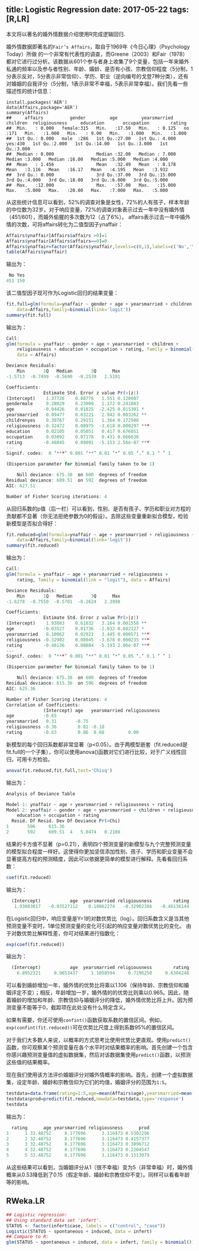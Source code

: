 title: Logistic Regression
date: 2017-05-22
tags: [R,LR]
---
本文将以著名的婚外情数据介绍使用R完成逻辑回归.

<!--more-->
婚外情数据即著名的`Fair’s Affairs`，取自于1969年《今日心理》（Psychology Today）所做 的一个非常有代表性的调查，而Greene（2003）和Fair（1978）都对它进行过分析。该数据从601个参与者身上收集了9个变量，包括一年来婚外私通的频率以及参与者性别、年龄、婚龄、是否有小孩、宗教信仰程度（5分制，1分表示反对，5分表示非常信仰）、学历、职业（逆向编号的戈登7种分类），还有对婚姻的自我评分（5分制，1表示非常不幸福，5表示非常幸福）。我们先看一些描述性的统计信息：
```
install.packages('AER')
data(Affairs,package='AER')
summary(Affairs)
##     affairs          gender         age         yearsmarried    children  religiousness     education       occupation        rating     
##  Min.   : 0.000   female:315   Min.   :17.50   Min.   : 0.125   no :171   Min.   :1.000   Min.   : 9.00   Min.   :1.000   Min.   :1.000  
##  1st Qu.: 0.000   male  :286   1st Qu.:27.00   1st Qu.: 4.000   yes:430   1st Qu.:2.000   1st Qu.:14.00   1st Qu.:3.000   1st Qu.:3.000  
##  Median : 0.000                Median :32.00   Median : 7.000             Median :3.000   Median :16.00   Median :5.000   Median :4.000  
##  Mean   : 1.456                Mean   :32.49   Mean   : 8.178             Mean   :3.116   Mean   :16.17   Mean   :4.195   Mean   :3.932  
##  3rd Qu.: 0.000                3rd Qu.:37.00   3rd Qu.:15.000             3rd Qu.:4.000   3rd Qu.:18.00   3rd Qu.:6.000   3rd Qu.:5.000  
##  Max.   :12.000                Max.   :57.00   Max.   :15.000             Max.   :5.000   Max.   :20.00   Max.   :7.000   Max.   :5.000  
```

从这些统计信息可以看到，52%的调查对象是女性，72%的人有孩子，样本年龄的中位数为32岁。对于响应变量，72%的调查对象表示过去一年中没有婚外情（451/601），而婚外偷腥的多次数为12（占了6%）。
affairs表示过去一年中婚外情的次数，可将affairs转化为二值型因子ynaffair：
```r
Affairs$ynaffair[Affairs$affairs >0]=1
Affairs$ynaffair[Affairs$affairs==0]=0
Affairs$ynaffair=factor(Affairs$ynaffair,levels=c(0,1),labels=c('No','Yes'))
table(Affairs$ynaffair)
```

输出为：
```r
 No Yes 
451 150 
```

该二值型因子现可作为Logistic回归的结果变量：
```r
fit.full=glm(formula=ynaffair ~ gender + age + yearsmarried + children + religiousness + education + occupation + rating,
    data=Affairs,family=binomial(link='logit'))
summary(fit.full)
```

输出为：
```r
Call:
glm(formula = ynaffair ~ gender + age + yearsmarried + children + 
    religiousness + education + occupation + rating, family = binomial(link = "logit"), 
    data = Affairs)

Deviance Residuals: 
    Min       1Q   Median       3Q      Max  
-1.5713  -0.7499  -0.5690  -0.2539   2.5191  

Coefficients:
              Estimate Std. Error z value Pr(>|z|)    
(Intercept)    1.37726    0.88776   1.551 0.120807    
gendermale     0.28029    0.23909   1.172 0.241083    
age           -0.04426    0.01825  -2.425 0.015301 *  
yearsmarried   0.09477    0.03221   2.942 0.003262 ** 
childrenyes    0.39767    0.29151   1.364 0.172508    
religiousness -0.32472    0.08975  -3.618 0.000297 ***
education      0.02105    0.05051   0.417 0.676851    
occupation     0.03092    0.07178   0.431 0.666630    
rating        -0.46845    0.09091  -5.153 2.56e-07 ***
---
Signif. codes:  0 ‘***’ 0.001 ‘**’ 0.01 ‘*’ 0.05 ‘.’ 0.1 ‘ ’ 1

(Dispersion parameter for binomial family taken to be 1)

    Null deviance: 675.38  on 600  degrees of freedom
Residual deviance: 609.51  on 592  degrees of freedom
AIC: 627.51

Number of Fisher Scoring iterations: 4
```

从回归系数的p值（后一栏）可以看到，性别、是否有孩子、学历和职业对方程的贡献都不显著（你无法拒绝参数为0的假设）。去除这些变量重新拟合模型，检验新模型是否拟合得好：
```r
fit.reduced=glm(formula=ynaffair ~ age + yearsmarried + religiousness + rating,
    data=Affairs,family=binomial(link='logit'))
summary(fit.reduced)
```

输出为：
```r
Call:
glm(formula = ynaffair ~ age + yearsmarried + religiousness + 
    rating, family = binomial(link = "logit"), data = Affairs)

Deviance Residuals: 
    Min       1Q   Median       3Q      Max  
-1.6278  -0.7550  -0.5701  -0.2624   2.3998  

Coefficients:
              Estimate Std. Error z value Pr(>|z|)    
(Intercept)    1.93083    0.61032   3.164 0.001558 ** 
age           -0.03527    0.01736  -2.032 0.042127 *  
yearsmarried   0.10062    0.02921   3.445 0.000571 ***
religiousness -0.32902    0.08945  -3.678 0.000235 ***
rating        -0.46136    0.08884  -5.193 2.06e-07 ***
---
Signif. codes:  0 ‘***’ 0.001 ‘**’ 0.01 ‘*’ 0.05 ‘.’ 0.1 ‘ ’ 1

(Dispersion parameter for binomial family taken to be 1)

    Null deviance: 675.38  on 600  degrees of freedom
Residual deviance: 615.36  on 596  degrees of freedom
AIC: 625.36

Number of Fisher Scoring iterations: 4
Correlation of Coefficients:
              (Intercept) age   yearsmarried religiousness
age           -0.65                                       
yearsmarried   0.31       -0.75                           
religiousness -0.36        0.01 -0.18                     
rating        -0.63        0.06  0.08         0.00        
```

新模型的每个回归系数都非常显著（p<0.05）。由于两模型嵌套（fit.reduced是fit.full的一个子集），你可以使用anova()函数对它们进行比较，对于广义线性回归，可用卡方检验。
```r
anova(fit.reduced,fit.full,test='Chisq')
```

输出为：
```r
Analysis of Deviance Table

Model 1: ynaffair ~ age + yearsmarried + religiousness + rating
Model 2: ynaffair ~ gender + age + yearsmarried + children + religiousness + 
    education + occupation + rating
  Resid. Df Resid. Dev Df Deviance Pr(>Chi)
1       596     615.36                     
2       592     609.51  4   5.8474   0.2108
```

结果的卡方值不显著（p=0.21），表明四个预测变量的新模型与九个完整预测变量的模型拟合程度一样好。这使得你更加坚信添加性别、孩子、学历和职业变量不会显著提高方程的预测精度，因此可以依据更简单的模型进行解释。先看看回归系数：
```r
coef(fit.reduced)
```

输出为：
```r
  (Intercept)           age  yearsmarried religiousness        rating 
   1.93083017   -0.03527112    0.10062274   -0.32902386   -0.46136144 
```

在Logistic回归中，响应变量是Y=1的对数优势比（log）。回归系数含义是当其他预测变量不变时，1单位预测变量的变化可引起的响应变量对数优势比的变化。
由于对数优势比解释性差，你可对结果进行指数化：
```r
exp(coef(fit.reduced))
```

输出为：
```r
  (Intercept)           age  yearsmarried religiousness        rating 
    6.8952321     0.9653437     1.1058594     0.7196258     0.6304248 
```

可以看到婚龄增加一年，婚外情的优势比将乘以1.106（保持年龄、宗教信仰和婚姻评定不变）；相反，年龄增加一岁，婚外情的的优势比则乘以0.965。因此，随着婚龄的增加和年龄、宗教信仰与婚姻评分的降低，婚外情优势比将上升。因为预测变量不能等于0，截距项在此处没有什么特定含义。

如果有需要，你还可使用`confint()`函数获取系数的置信区间。例如，`exp(confint(fit.reduced))`可在优势比尺度上得到系数95%的置信区间。

对于我们大多数人来说，以概率的方式思考比使用优势比更直观。使用`predict()`函数，你可观察某个预测变量在各个水平时对结果概率的影响。首先创建一个包含你感兴趣预测变量值的虚拟数据集，然后对该数据集使用`predict()`函数，以预测这些值的结果概率。

现在我们使用该方法评价婚姻评分对婚外情概率的影响。首先，创建一个虚拟数据集，设定年龄、婚龄和宗教信仰为它们的均值，婚姻评分的范围为`1:5`。
```r
testdata=data.frame(rating=1:5,age=mean(Affairs$age),yearsmarried=mean(Affairs$yearsmarried),religiousness=mean(Affairs$religiousness))
testdata$prod=predict(fit.reduced,newdata=testdata,type='response')
testdata
```

输出为：
```r
  rating      age yearsmarried religiousness      prod
1      1 32.48752     8.177696      3.116473 0.5302296
2      2 32.48752     8.177696      3.116473 0.4157377
3      3 32.48752     8.177696      3.116473 0.3096712
4      4 32.48752     8.177696      3.116473 0.2204547
5      5 32.48752     8.177696      3.116473 0.1513079
```

从这些结果可以看到，当婚姻评分从1（很不幸福）变为5（非常幸福）时，婚外情概率从0.53降低到了0.15（假定年龄、婚龄和宗教信仰不变）。同样可以看看年龄等的影响。

## RWeka.LR
```r
## Logistic regression:
## Using standard data set 'infert'.
STATUS <- factor(infert$case, labels = c("control", "case"))
Logistic(STATUS ~ spontaneous + induced, data = infert)
## Compare to R:
glm(STATUS ~ spontaneous + induced, data = infert, family = binomial())
```
